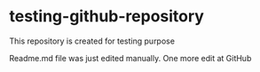 # testing-github-repository
This repository is created for testing purpose

Readme.md file was just edited manually. One more edit at GitHub
